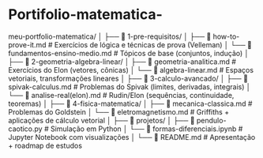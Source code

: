 # Portifolio-matematica-
meu-portfolio-matematica/
│
├── 📁 1-pre-requisitos/
│   ├── 📄 how-to-prove-it.md          # Exercícios de lógica e técnicas de prova (Velleman)
│   └── 📄 fundamentos-ensino-medio.md # Tópicos de base (conjuntos, indução)
│
├── 📁 2-geometria-algebra-linear/
│   ├── 📄 geometria-analitica.md      # Exercícios do Elon (vetores, cônicas)
│   └── 📄 algebra-linear.md           # Espaços vetoriais, transformações lineares
│
├── 📁 3-calculo-avancado/
│   ├── 📄 spivak-calculus.md          # Problemas do Spivak (limites, derivadas, integrais)
│   └── 📄 analise-real(elon).md             # Rudin/Elon (sequências, continuidade, teoremas)
│
├── 📁 4-fisica-matematica/
│   ├── 📄 mecanica-classica.md        # Problemas do Goldstein
│   └── 📄 eletromagnetismo.md         # Griffiths + aplicações de cálculo vetorial
│
├── 📁 projetos/
│   ├── 📄 pendulo-caotico.py          # Simulação em Python
│   └── 📄 formas-diferenciais.ipynb   # Jupyter Notebook com visualizações
│
└── 📄 README.md                       # Apresentação + roadmap de estudos